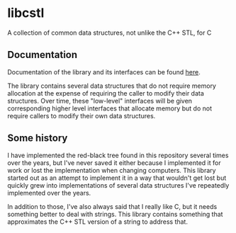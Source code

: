 # libcstl
A collection of common data structures, not unlike the C++ STL, for C

## Documentation
Documentation of the library and its interfaces can be found
[here](https://johntyner.github.io/libcstl).

The library contains several data structures that do not require
memory allocation at the expense of requiring the caller to modify their
data structures. Over time, these "low-level" interfaces will be given
corresponding higher level interfaces that allocate memory but do not require
callers to modify their own data structures.

## Some history
I have implemented the red-black tree found in this repository several
times over the years, but I've never saved it either because I implemented
it for work or lost the implementation when changing computers. This
library started out as an attempt to implement it in a way that wouldn't
get lost but quickly grew into implementations of several data structures
I've repeatedly implemented over the years.

In addition to those, I've also always said that I really like C, but it
needs something better to deal with strings. This library contains
something that approximates the C++ STL version of a string to address that.
